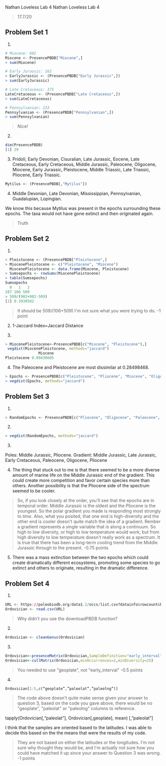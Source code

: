 Nathan Loveless
Lab 4
Nathan Loveless
Lab 4

> 17.7/20

## Problem Set 1

1) 

````R
# Miocene: 602 
Miocene <- PresencePBDB["Miocene",]       
> sum(Miocene)

# Early Jurassic: 162
> EarlyJurassic <- (PresencePBDB["Early Jurassic",])
> sum(EarlyJurassic)

# Late Cretaceous: 375 
LateCretaceous <- (PresencePBDB["Late Cretaceous",])
> sum(LateCretaceous)

# Pennsylvanian: 133
Pennsylvanian <- (PresencePBDB["Pennsylvanian",])
> sum(Pennsylvanian)
````

> Nice!

2)  

````R
dim(PresencePBDB)
[1] 29
````

3) Pridoli, Early Devonian, Cisuralian, Late Jurassic, Eocene, Late Cretaceous, Early Cretaceous, Middle Jurassic, Paleocene, Oligocene, Miocene, Early Jurassic, Pleistocene, Middle Triassic, Late Triassic, Pliocene, Early Triassic. 

````R
Mytilus <- (PresencePBDB[,"Mytilus"])
````

4) Middle Devonian, Late Devonian, Mississippian, Pennsylvanian, Guadalupian, Lopingian. 

We know this because Mytilus was present in the epochs surrounding these epochs. The taxa would not have gone extinct and then originated again.

> Truth

## Problem Set 2
1) 

````R
> Pleistocene <- (PresencePBDB["Pleistocene",]
> MiocenePleistocene <- c("Pleistocene", "Miocene")
  MiocenePleistocene <- data.frame(Miocene, Pleistocene)
> Sumsepochs <- rowSums(MiocenePleistocene)
> table(Sumsepochs)
Sumsepochs
  0   1   2 
287 106 509 
> 509/(902+902-509)
[1] 0.3930502
````

> It should be 509/(106+509) I'm not sure what you were trying to do. -1 point

2) 1-Jaccard Index=Jaccard Distance

3)

````R
> MiocenePleistocene<-PresencePBDB[c("Miocene", "Pleistocene"),]
 vegdist(MiocenePleistocene, methods="jaccard")
               Miocene
Pleistocene 0.09430605
````

4) The Paleocene and Pleistocene are most dissimilar at  0.28498468.

````R
> Epochs <- PresencePBDB[c("Pleistocene", "Pliocene", "Miocene", "Oligocene", "Eocene", "Paleocene"),]
> vegdist(Epochs, methods="jaccard")
````

## Problem Set 3

1) 
````R
> RandomEpochs <- PresencePBDB[c("Pliocene", "Oligocene", "Paleocene", "Early Cretaceous", "Late Jurassic", "Middle Jurassic"),]
````

2) 
````R
> vegdist(RandomEpochs, methods="jaccard")
````

3) 
Poles: Middle Jurassic, Pliocene.
Gradient: Middle Jurassic, Late Jurassic, Early Cretaceous, Paleocene, Oligocene, Pliocene

4) The thing that stuck out to me is that there seemed to be a more diverse amount of marine life on the Middle Jurassic end of the gradient. This could create more competition and favor certain species more than others. Another possibility is that the Pliocene side of the spectrum seemed to be cooler.

> So, if you look closely at the order, you'll see that the epochs are in temporal order. Middle Jurassic is the oldest and the Pliocene is the youngest. So the polar gradient you made is responding most strongly to *time*. Also, what you posited, that one end is high-diversity and the other end is cooler doesn't quite match the idea of a gradient. Rember a gradient represents a single variable that is along a continuum. So high to low diversity, or high to low temperature would work, but from high diversity to low temperature doesn't really work as a spectrum. It is true that there has been a long-term cooling trend from the Middle Jurassic through to the present. -0.75 points


5) There was a mass extinction between the two epochs which could create dramatically different ecosystems, promoting some species to go extinct and others to originate, resulting in the dramatic difference.

## Problem Set 4

1) 

````R
URL <- https://paleobiodb.org/data1.2/occs/list.csv?datainfo&rowcount&base_name=animalia&interval=Ordovician,Ordovician
Ordovician <- read.csv(URL)
````

> Why didn't you use the downloadPBDB function?

2) 

````R
Ordovician <- cleanGenus(Ordovician)
````

3) 

````R
Ordovician<-presenceMatrix(Ordovician,SampleDefinition="early_interval")
Ordovician<-cullMatrix(Ordovician,minOccurrences=2,minDiversity=25)
````

> You needed to use "geoplate", not "early_interval" -0.5 points

4)

````R
Ordovician[1:5,c(“geoplate”,”paleolat”,”paleolng”)]
````

> The code above doesn't quite make sense given your answer to question 3, based on the code you gave above, there would be no "geoplate", "paleolat" or "paleolng" columns to reference.

tapply(Ordovician[,“paleolat”], Ordovician[,geoplate], mean)
                            [,”paleolat”]

I think that the samples are oriented based to the latitudes. I was able to decide this based on the the means that were the results of my code.

> They are not based on either the latitudes or the longitudes. I'm not sure why thought they would be, and I'm actually not sure how you could have matched it up since your answer to Question 3 was wrong. -1 points
